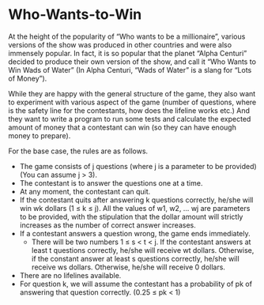 # Who-Wants-to-Win

  At the height of the popularity of “Who wants to be a millionaire”, various versions of the show was
produced in other countries and were also immensely popular. In fact, it is so popular that the planet
“Alpha Centuri” decided to produce their own version of the show, and call it “Who Wants to Win Wads
of Water” (In Alpha Centuri, “Wads of Water” is a slang for “Lots of Money”).

  While they are happy with the general structure of the game, they also want to experiment with various
aspect of the game (number of questions, where is the safety line for the contestants, how does the
lifeline works etc.) And they want to write a program to run some tests and calculate the expected
amount of money that a contestant can win (so they can have enough money to prepare).

For the base case, the rules are as follows.
- The game consists of j questions (where j is a parameter to be provided) (You can assume j > 3).
- The contestant is to answer the questions one at a time.
- At any moment, the contestant can quit.
- If the contestant quits after answering k questions correctly, he/she will win wk dollars (1 ≤ k ≤ j). All the values of w1, w2, … wj are parameters to be provided, with the stipulation that the dollar amount will strictly increases as the number of correct answer increases.
- If a contestant answers a question wrong, the game ends immediately.
  - There will be two numbers 1 ≤ s < t < j. If the contestant answers at least t questions correctly, he/she will receive wt dollars. Otherwise, if the constant answer at least s questions correctly, he/she will receive ws dollars. Otherwise, he/she will receive 0 dollars.
- There are no lifelines available.
- For question k, we will assume the contestant has a probability of pk of answering that question
correctly. (0.25 ≤ pk < 1)


